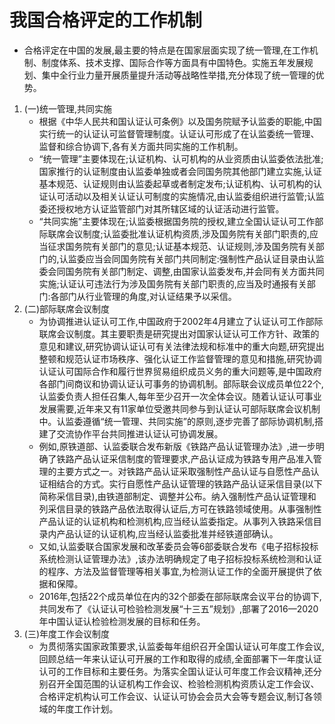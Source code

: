 # 我国合格评定的工作机制
- 合格评定在中国的发展,最主要的特点是在国家层面实现了统一管理,在工作机制、制度体系、技术支撑、国际合作等方面具有中国特色。实施五年发展规划、集中全行业力量开展质量提升活动等战略性举措,充分体现了统一管理的优势。
1. (一)统一管理,共同实施
    - 根据《中华人民共和国认证认可条例》以及国务院赋予认监委的职能,中国实行统一的认证认可监督管理制度。认证认可形成了在认监委统一管理、监督和综合协调下,各有关方面共同实施的工作机制。
    - “统一管理”主要体现在;认证机构、认可机构的从业资质由认监委依法批准;国家推行的认证制度由认监委单独或者会同国务院其他部门建立实施,认证基本规范、认证规则由认监委起草或者制定发布;认证机构、认可机构的认证认可活动以及相关认证认可制度的实施情况,由认监委组织进行监管;认监委还授权地方认证监管部门对其所辖区域的认证活动进行监管。
    - “共同实施”主要体现在;认监委根据国务院的授权,建立全国认证认可工作部际联席会议制度;认监委批准认证机构资质,涉及国务院有关部门职责的,应当征求国务院有关部门的意见;认证基本规范、认证规则,涉及国务院有关部门的,认监委应当会同国务院有关部门共同制定:强制性产品认证目录由认监委会同国务院有关部门制定、调整,由国家认监委发布,并会同有关方面共同实施;认证认可违法行为涉及国务院有关部门职责的,应当及时通报有关部门:各部门从行业管理的角度,对认证结果予以采信。
2. (二)部际联席会议制度
    - 为协调推进认证认可工作,中国政府于2002年4月建立了认证认可工作部际联席会议制度。其主要职责是研究提出对国家认证认可工作方针、政策的意见和建议,研究协调认证认可有关法律法规和标准中的重大向题,研究提出整顿和规范认证市场秩序、强化认证工作监督管理的意见和措施,研究协调认证认可国际合作和履行世界贸易组织成员义务的重大问题等,是中国政府各部门间商议和协调认证认可事务的协调机制。部际联会议成员单位22个,认监委负责人担任召集人,每年至少召开一次全体会议。随着认证认可事业发展需要,近年来又有11家单位受邀共同参与到认证认可部际联席会议机制中。认监委遵循“统一管理、共同实施”的原则,逐步完善了部际协调机制,搭建了交流协作平台共同推进认证认可协调发展。
    - 例如,原铁道部、认监委联合发布新版《铁路产品认证管理办法》,进一步明确了铁路产品认证采信制度的管理要求,产品认证成为铁路专用产品准入管理的主要方式之一。对铁路产品认证采取强制性产品认证与自愿性产品认证相结合的方式。实行自愿性产品认证管理的铁路产品认证采信目录(以下简称采信目录),由铁道部制定、调整并公布。纳入强制性产品认证管理和列采信目录的铁路产品依法取得认证后,方可在铁路领域使用。从事强制性产品认证的认证机构和检测机构,应当经认监委指定。从事列入铁路采信目录内产品认证的认证机构,应当经认监委批准并经铁道部确认。
    - 又如,认监委联合国家发展和改革委员会等6部委联合发布《电子招标投标系统检测认证管理办法》,该办法明确规定了电子招标投标系统检测和认证的程序、方法及监督管理等相关事宜,为检测认证工作的全面开展提供了依据和保障。
    - 2016年,包括22个成员单位在内的32个部委在部际联席会议平台的协调下,共同发布了《认证认可检验检测发展“十三五”规划》,部署了2016—2020年中国认证认检验检测发展的目标和任务。
3. (三)年度工作会议制度
    - 为贯彻落实国家政策要求,认监委每年组织召开全国认证认可年度工作会议,回顾总结一年来认证认可开展的工作和取得的成绩,全面部署下一年度认证认可的工作目标和主要任务。为落实全国认证认可年度工作会议精神,还分别召开全国范围的认证机构工作会议、检验检测机构资质认定工作会议、合格评定机构认可工作会议、认证认可协会会员大会等专题会议,制订各领域的年度工作计划。
